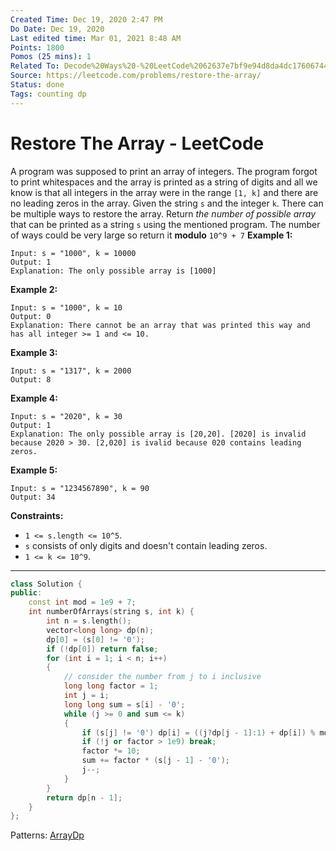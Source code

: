 ```yaml
---
Created Time: Dec 19, 2020 2:47 PM
Do Date: Dec 19, 2020
Last edited time: Mar 01, 2021 8:48 AM
Points: 1800
Pomos (25 mins): 1
Related To: Decode%20Ways%20-%20LeetCode%2062637e7bf9e94d8da4dc17606744d6d2.md
Source: https://leetcode.com/problems/restore-the-array/
Status: done
Tags: counting dp
---
```


# Restore The Array - LeetCode

A program was supposed to print an array of integers. The program forgot to print whitespaces and the array is printed as a string of digits and all we know is that all integers in the array were in the range `[1, k]` and there are no leading zeros in the array.
Given the string `s` and the integer `k`. There can be multiple ways to restore the array.
Return *the number of possible array* that can be printed as a string `s` using the mentioned program.
The number of ways could be very large so return it **modulo** `10^9 + 7`
**Example 1:**
```
Input: s = "1000", k = 10000
Output: 1
Explanation: The only possible array is [1000]
```
**Example 2:**
```
Input: s = "1000", k = 10
Output: 0
Explanation: There cannot be an array that was printed this way and has all integer >= 1 and <= 10.
```
**Example 3:**
```
Input: s = "1317", k = 2000
Output: 8
```
**Example 4:**
```
Input: s = "2020", k = 30
Output: 1
Explanation: The only possible array is [20,20]. [2020] is invalid because 2020 > 30. [2,020] is ivalid because 020 contains leading zeros.
```
**Example 5:**
```
Input: s = "1234567890", k = 90
Output: 34
```
**Constraints:**
- `1 <= s.length <= 10^5`.
- `s` consists of only digits and doesn't contain leading zeros.
- `1 <= k <= 10^9`.
---
```cpp
class Solution {
public:
    const int mod = 1e9 + 7; 
    int numberOfArrays(string s, int k) {
        int n = s.length();
        vector<long long> dp(n); 
        dp[0] = (s[0] != '0'); 
        if (!dp[0]) return false; 
        for (int i = 1; i < n; i++)
        {
            // consider the number from j to i inclusive
            long long factor = 1; 
            int j = i; 
            long long sum = s[i] - '0'; 
            while (j >= 0 and sum <= k)
            {
                if (s[j] != '0') dp[i] = ((j?dp[j - 1]:1) + dp[i]) % mod; 
                if (!j or factor > 1e9) break;
                factor *= 10; 
                sum += factor * (s[j - 1] - '0'); 
                j--; 
            }
        }
        return dp[n - 1]; 
    }
};
```
Patterns: [Array](Array.md)[Dp](Dp.md)